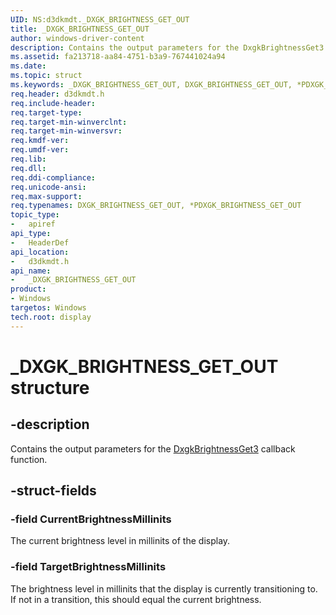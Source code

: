 ```yaml
---
UID: NS:d3dkmdt._DXGK_BRIGHTNESS_GET_OUT
title: _DXGK_BRIGHTNESS_GET_OUT
author: windows-driver-content
description: Contains the output parameters for the DxgkBrightnessGet3 callback function.
ms.assetid: fa213718-aa84-4751-b3a9-767441024a94
ms.date:
ms.topic: struct
ms.keywords: _DXGK_BRIGHTNESS_GET_OUT, DXGK_BRIGHTNESS_GET_OUT, *PDXGK_BRIGHTNESS_GET_OUT,
req.header: d3dkmdt.h
req.include-header:
req.target-type:
req.target-min-winverclnt:
req.target-min-winversvr:
req.kmdf-ver:
req.umdf-ver:
req.lib:
req.dll:
req.ddi-compliance:
req.unicode-ansi:
req.max-support:
req.typenames: DXGK_BRIGHTNESS_GET_OUT, *PDXGK_BRIGHTNESS_GET_OUT
topic_type:
-	apiref
api_type:
-	HeaderDef
api_location:
-	d3dkmdt.h
api_name:
-	_DXGK_BRIGHTNESS_GET_OUT
product: 
- Windows
targetos: Windows
tech.root: display
---
```


# _DXGK_BRIGHTNESS_GET_OUT structure

## -description

Contains the output parameters for the [DxgkBrightnessGet3](..\dispmprt\nc-dispmprt-dxgk_brightness_get_3.md) callback function.

## -struct-fields

### -field CurrentBrightnessMillinits

The current brightness level in millinits of the display.

### -field TargetBrightnessMillinits

The brightness level in millinits that the display is currently transitioning to. If not in a transition, this should equal the current brightness.

